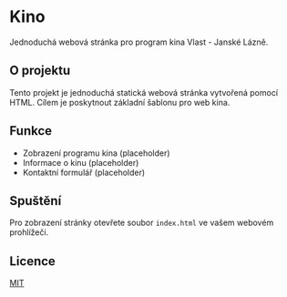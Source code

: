 # Kino

Jednoduchá webová stránka pro program kina Vlast - Janské Lázně.

## O projektu

Tento projekt je jednoduchá statická webová stránka vytvořená pomocí HTML. Cílem je poskytnout základní šablonu pro web kina.

## Funkce

*   Zobrazení programu kina (placeholder)
*   Informace o kinu (placeholder)
*   Kontaktní formulář (placeholder)

## Spuštění

Pro zobrazení stránky otevřete soubor `index.html` ve vašem webovém prohlížeči.

## Licence

[MIT](https://choosealicense.com/licenses/mit/)
